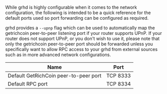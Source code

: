 While grhd is highly configurable when it comes to the network configuration,
the following is intended to be a quick reference for the default ports used so
port forwarding can be configured as required.

grhd provides a `--upnp` flag which can be used to automatically map the getrichcoin
peer-to-peer listening port if your router supports UPnP.  If your router does
not support UPnP, or you don't wish to use it, please note that only the getrichcoin
peer-to-peer port should be forwarded unless you specifically want to allow RPC
access to your grhd from external sources such as in more advanced network
configurations.

|Name|Port|
|----|----|
|Default GetRichCoin peer-to-peer port|TCP 8333|
|Default RPC port|TCP 8334|
